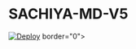# SACHIYA-MD-V5


[![Deploy](https://www.herokucdn.com/deploy/button.svg)](https://heroku.com/deploy) border="0"></a> 

